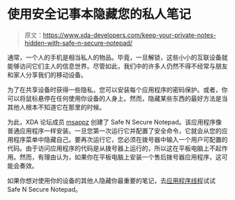 # 使用安全记事本隐藏您的私人笔记

> 原文：<https://www.xda-developers.com/keep-your-private-notes-hidden-with-safe-n-secure-notepad/>

通常，一个人的手机是相当私人的物品。毕竟，一旦解锁，这些小小的互联设备就能够访问它们主人的信息世界。尽管如此，我们中的许多人仍然不得不经常与朋友和家人分享我们的移动设备。

为了在共享设备时获得一些隐私，您可以安装每个应用程序的密码保护。或者，你可以将鼠标悬停在任何使用你设备的人身上。然而，隐藏某些东西的最好方法是当其他人根本不知道它在那里的时候。

为此，XDA 论坛成员 [msappz](http://forum.xda-developers.com/member.php?u=5480890) 创建了 Safe N Secure Notepad。该应用程序像普通应用程序一样安装。一旦您第一次运行它并配置了安全命令，它就会从您的应用程序菜单中隐藏自己。要再次运行它，您必须在拨号器中输入一个用户可配置的代码。由于访问应用程序的代码是从拨号器上运行的，所以这在平板电脑上不起作用。然而，有理由认为，如果你在平板电脑上安装一个售后拨号器应用程序，这可能会奏效。

如果你想对使用你的设备的其他人隐藏你最重要的笔记，去[应用程序线程](http://forum.xda-developers.com/showthread.php?t=2495889)试试 Safe N Secure Notepad。